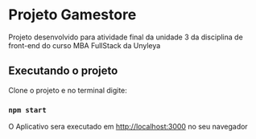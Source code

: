 # Projeto Gamestore
Projeto desenvolvido para atividade final da unidade 3 da disciplina de front-end do curso MBA FullStack da Unyleya

## Executando o projeto

Clone o projeto e no terminal digite:

### `npm start`

O Aplicativo sera executado em [http://localhost:3000](http://localhost:3000) no seu navegador


